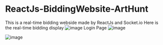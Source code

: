# ReactJs-BiddingWebsite-ArtHunt

This is a real-time bidding webside made by ReactJs and Socket.io
Here is the real-time bidding display
![image](https://github.com/LeoHsu0802/ReactJs-BiddingWebsite-ArtHunt/blob/master/Biddingdisplay.gif?raw=true)
Login Page
![image](https://github.com/LeoHsu0802/ReactJs-BiddingWebsite-ArtHunt/blob/master/view1.png)

![image](https://github.com/LeoHsu0802/ReactJs-BiddingWebsite-ArtHunt/blob/master/view2.PNG)
